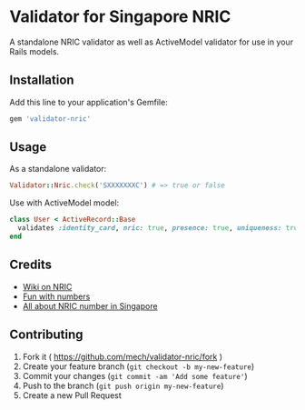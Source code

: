 # Validator for Singapore NRIC

A standalone NRIC validator as well as ActiveModel validator for use in your Rails models.

## Installation

Add this line to your application's Gemfile:

```ruby
gem 'validator-nric'
```

## Usage

As a standalone validator:

```ruby
Validator::Nric.check('SXXXXXXXC') # => true or false
```

Use with ActiveModel model:

```ruby
class User < ActiveRecord::Base
  validates :identity_card, nric: true, presence: true, uniqueness: true
end
```

## Credits

* [Wiki on NRIC](http://en.wikipedia.org/wiki/National_Registration_Identity_Card)
* [Fun with numbers](http://www.ngiam.net/NRIC/)
* [All about NRIC number in Singapore](http://www.arjun.com.np/blog/all-about-nric-number-in-singapore/)

## Contributing

1. Fork it ( https://github.com/mech/validator-nric/fork )
2. Create your feature branch (`git checkout -b my-new-feature`)
3. Commit your changes (`git commit -am 'Add some feature'`)
4. Push to the branch (`git push origin my-new-feature`)
5. Create a new Pull Request
